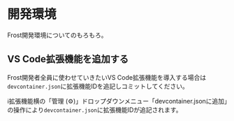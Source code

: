 # 開発環境
Frost開発環境についてのもろもろ。

## VS Code拡張機能を追加する
Frost開発者全員に使わせていきたいVS Code拡張機能を導入する場合は\
`devcontainer.json`に拡張機能IDを追記しコミットしてください。

ℹ️拡張機能横の「管理 (⚙)」ドロップダウンメニュー「devcontainer.jsonに追加」の操作により`devcontainer.json`に拡張機能IDが追記されます。
